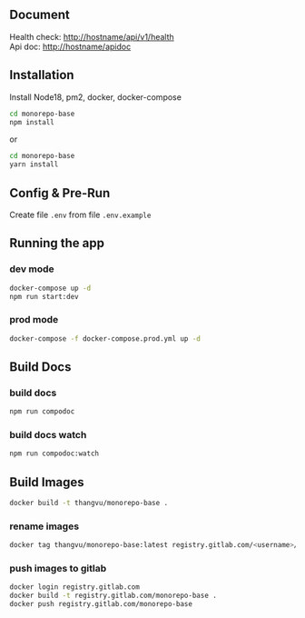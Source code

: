 ## Document
Health check: [http://hostname/api/v1/health](http://hostname/api/v1/health) \
Api doc: [http://hostname/apidoc](http://hostname/apidoc)

## Installation
Install Node18, pm2, docker, docker-compose
```bash
cd monorepo-base
npm install
```
or
```bash
cd monorepo-base
yarn install
```

## Config & Pre-Run
Create  file `.env` from file `.env.example`

## Running the app
### dev mode
```bash
docker-compose up -d
npm run start:dev
```
### prod mode
```bash
docker-compose -f docker-compose.prod.yml up -d
```
## Build Docs
### build docs
```bash
npm run compodoc
```
### build docs watch
```bash
npm run compodoc:watch
```
## Build Images
```bash
docker build -t thangvu/monorepo-base .
```
### rename images
```bash
docker tag thangvu/monorepo-base:latest registry.gitlab.com/<username>/<repo>
```
### push images to gitlab
```bash
docker login registry.gitlab.com
docker build -t registry.gitlab.com/monorepo-base .
docker push registry.gitlab.com/monorepo-base
```
